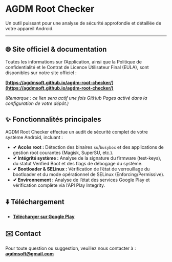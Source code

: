 # AGDM Root Checker

Un outil puissant pour une analyse de sécurité approfondie et détaillée de votre appareil Android.

---

## 🌐 Site officiel & documentation

Toutes les informations sur l’Application, ainsi que la Politique de confidentialité et le Contrat de Licence Utilisateur Final (EULA), sont disponibles sur notre site officiel :

**[https://agdmsoft.github.io/agdm-root-checker/](https://agdmsoft.github.io/agdm-root-checker/)**

_(Remarque : ce lien sera actif une fois GitHub Pages activé dans la configuration de votre dépôt.)_

## ✨ Fonctionnalités principales

AGDM Root Checker effectue un audit de sécurité complet de votre système Android, incluant :

* **✔ Accès root :** Détection des binaires `su`/`busybox` et des applications de gestion root courantes (Magisk, SuperSU, etc.).
* **✔ Intégrité système :** Analyse de la signature du firmware (test-keys), du statut Verified Boot et des flags de débogage du système.
* **✔ Bootloader & SELinux :** Vérification de l’état de verrouillage du bootloader et du mode opérationnel de SELinux (Enforcing/Permissive).
* **✔ Environnement :** Analyse de l’état des services Google Play et vérification complète via l’API Play Integrity.

## ⬇️ Téléchargement

* **[Télécharger sur Google Play](https://play.google.com/store/apps/details?id=com.agdmsoft.agdmrootchecker)**

## ✉️ Contact

Pour toute question ou suggestion, veuillez nous contacter à : **agdmsoft@gmail.com**
